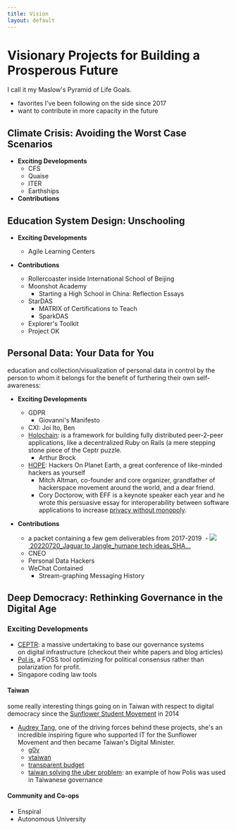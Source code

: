 ```yaml
---
title: Vision
layout: default
---
```


# Visionary Projects for Building a Prosperous Future

I call it my Maslow's Pyramid of Life Goals. 

- favorites I've been following on the side since 2017
- want to contribute in more capacity in the future




## Climate Crisis: Avoiding the Worst Case Scenarios

- **Exciting Developments**
	- CFS
	- Quaise
	- ITER
	- Earthships
- **Contributions**


## Education System Design: Unschooling

- **Exciting Developments**
	- Agile Learning Centers

- **Contributions**
	- Rollercoaster inside International School of Beijing
	- Moonshot Academy
		- Starting a High School in China: Reflection Essays 
	- StarDAS
		- MATRIX of Certifications to Teach
		- SparkDAS
	- Explorer's Toolkit
	- Project OK

## Personal Data: Your Data for You
education and collection/visualization of personal data in control by the person to whom it belongs for the benefit of furthering their own self-awareness:

- **Exciting Developments**
	- GDPR
		- Giovanni's Manifesto
	- CXI: Joi Ito, Ben
	- [Holochain](https://www.youtube.com/watch?v=hyCtYrHJebs&ab_channel=Holochain): is a framework for building fully distributed peer-2-peer applications, like a decentralized Ruby on Rails (a mere stepping stone piece of the Ceptr puzzle. 
		- Arthur Brock
	- [HOPE](https://hope.net/): Hackers On Planet Earth, a great conference of like-minded hackers as yourself
		- Mitch Altman, co-founder and core organizer, grandfather of hackerspace movement around the world, and a dear friend.
		- Cory Doctorow, with EFF is a keynote speaker each year and he wrote this persuasive essay for interoperability between software applications to increase [privacy without monopoly](link).

- **Contributions**
	- a packet containing a few gem deliverables from 2017-2019
		 - [![](https://ci4.googleusercontent.com/proxy/qYa6_H461C21RR-qYIwSBcI7qqS9WSiFAN0DaF9sKsbdOZ5S3C-vrr7s_W7pzqFo7qGPHn6zXYPCgzf3sLpi6Csr9HA9gNV6rWRnwUrSjrNGKy8ubI-d=s0-d-e1-ft#https://ssl.gstatic.com/docs/doclist/images/icon_10_generic_list.png) 20220720_Jaguar to Jangle_humane tech ideas_SHA...](https://drive.google.com/file/d/1LCCAGkrfgqlcU-C37bg-OHQiLvKNE9Xw/view?usp=drive_web)
	- CNEO
	- Personal Data Hackers
	- WeChat Contained
		- Stream-graphing Messaging History 
  

## Deep Democracy: Rethinking Governance in the Digital Age

### Exciting Developments
- [CEPTR](https://ceptr.org/): a massive undertaking to base our governance systems on digital infrastructure (checkout their white papers and blog articles)
- [Pol.is](https://pol.is/home), a FOSS tool optimizing for political consensus rather than polarization for profit.  
- Singapore coding law tools

#### Taiwan
some really interesting things going on in Taiwan with respect to digital democracy since the [Sunflower Student Movement](https://en.wikipedia.org/wiki/Sunflower_Student_Movement) in 2014
- [Audrey Tang](https://en.wikipedia.org/wiki/Audrey_Tang), one of the driving forces behind these projects, she's an incredible inspiring figure who supported IT for the Sunflower Movement and then became Taiwan's Digital Minister. 
	- [g0v](https://g0v.tw/)
	- [vtaiwan](https://info.vtaiwan.tw/)
	- [transparent budget](http://budget.g0v.tw/budget)
	- [taiwan solving the uber problem](https://richdecibels.medium.com/how-taiwan-solved-the-uber-problem-29fd2358a284): an example of how Polis was used in Taiwanese governance  

#### Community and Co-ops
- Enspiral
- Autonomous University 




  

